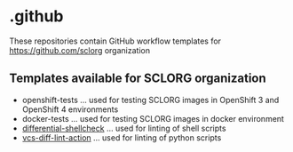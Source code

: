 # .github

These repositories contain GitHub workflow templates for https://github.com/sclorg organization

## Templates available for SCLORG organization

* openshift-tests ... used for testing SCLORG images in OpenShift 3 and OpenShift 4 environments
* docker-tests ... used for testing SCLORG images in docker environment
* [differential-shellcheck](https://github.com/redhat-plumbers-in-action/differential-shellcheck#readme) ... used for linting of shell scripts
* [vcs-diff-lint-action](https://github.com/fedora-copr/vcs-diff-lint-action#readme) ... used for linting of python scripts
